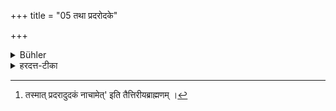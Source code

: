 +++
title = "05 तथा प्रदरोदके"

+++

<details><summary>Bühler</summary>

5. (He shall not sip water) from a (natural) cleft in the ground.
</details>

<details><summary>हरदत्त-टीका</summary>

## सूत्रम्
तथा[^३] प्रदरोदके ॥५॥  
### टिप्पनी
भूमेः स्वयं दीर्णः प्रदेशः प्रदर तत्र यदुदकं तस्मिन् भूमिगतेऽपि नाऽऽचामेत् ॥ ५॥  

[^३]:  

    तस्मात् प्रदरादुदकं नाचामेत्' इति तैत्तिरीयब्राह्मणम् ।
</details>
